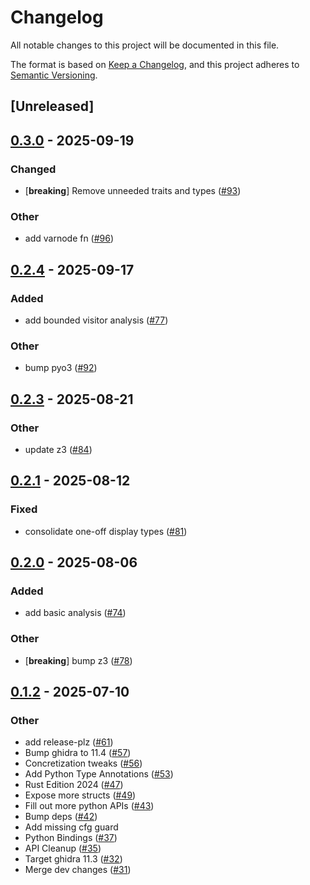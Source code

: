 # Changelog

All notable changes to this project will be documented in this file.

The format is based on [Keep a Changelog](https://keepachangelog.com/en/1.0.0/),
and this project adheres to [Semantic Versioning](https://semver.org/spec/v2.0.0.html).

## [Unreleased]

## [0.3.0](https://github.com/toolCHAINZ/jingle/compare/jingle_sleigh-v0.2.4...jingle_sleigh-v0.3.0) - 2025-09-19

### Changed

- [**breaking**] Remove unneeded traits and types ([#93](https://github.com/toolCHAINZ/jingle/pull/93))

### Other

- add varnode fn ([#96](https://github.com/toolCHAINZ/jingle/pull/96))

## [0.2.4](https://github.com/toolCHAINZ/jingle/compare/jingle_sleigh-v0.2.3...jingle_sleigh-v0.2.4) - 2025-09-17

### Added

- add bounded visitor analysis ([#77](https://github.com/toolCHAINZ/jingle/pull/77))

### Other

- bump pyo3 ([#92](https://github.com/toolCHAINZ/jingle/pull/92))

## [0.2.3](https://github.com/toolCHAINZ/jingle/compare/jingle_sleigh-v0.2.2...jingle_sleigh-v0.2.3) - 2025-08-21

### Other

- update z3 ([#84](https://github.com/toolCHAINZ/jingle/pull/84))

## [0.2.1](https://github.com/toolCHAINZ/jingle/compare/jingle_sleigh-v0.2.0...jingle_sleigh-v0.2.1) - 2025-08-12

### Fixed

- consolidate one-off display types ([#81](https://github.com/toolCHAINZ/jingle/pull/81))

## [0.2.0](https://github.com/toolCHAINZ/jingle/compare/jingle_sleigh-v0.1.4...jingle_sleigh-v0.2.0) - 2025-08-06

### Added

- add basic analysis ([#74](https://github.com/toolCHAINZ/jingle/pull/74))

### Other

- [**breaking**] bump z3 ([#78](https://github.com/toolCHAINZ/jingle/pull/78))

## [0.1.2](https://github.com/toolCHAINZ/jingle/compare/jingle_sleigh-v0.1.1...jingle_sleigh-v0.1.2) - 2025-07-10

### Other

- add release-plz ([#61](https://github.com/toolCHAINZ/jingle/pull/61))
- Bump ghidra to 11.4 ([#57](https://github.com/toolCHAINZ/jingle/pull/57))
- Concretization tweaks ([#56](https://github.com/toolCHAINZ/jingle/pull/56))
- Add Python Type Annotations ([#53](https://github.com/toolCHAINZ/jingle/pull/53))
- Rust Edition 2024 ([#47](https://github.com/toolCHAINZ/jingle/pull/47))
- Expose more structs ([#49](https://github.com/toolCHAINZ/jingle/pull/49))
- Fill out more python APIs ([#43](https://github.com/toolCHAINZ/jingle/pull/43))
- Bump deps ([#42](https://github.com/toolCHAINZ/jingle/pull/42))
- Add missing cfg guard
- Python Bindings ([#37](https://github.com/toolCHAINZ/jingle/pull/37))
- API Cleanup ([#35](https://github.com/toolCHAINZ/jingle/pull/35))
- Target ghidra 11.3 ([#32](https://github.com/toolCHAINZ/jingle/pull/32))
- Merge dev changes ([#31](https://github.com/toolCHAINZ/jingle/pull/31))
